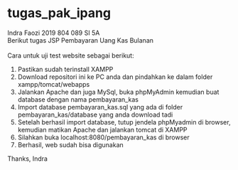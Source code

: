 # tugas_pak_ipang

Indra Faozi 2019 804 089 SI 5A <br>
Berikut tugas JSP Pembayaran Uang Kas Bulanan <br><br>
Cara untuk uji test website sebagai  berikut: <br>

1. Pastikan sudah terinstall XAMPP
2. Download repositori ini ke PC anda dan pindahkan ke dalam folder xampp/tomcat/webapps
3. Jalankan Apache dan juga MySql, buka phpMyAdmin kemudian buat database dengan nama pembayaran_kas
4. Import database pembayaran_kas.sql yang ada di folder pembayaran_kas/database yang anda download tadi
5. Setelah berhasil import database, tutup jendela phpMyadmin di browser, kemudian matikan Apache dan jalankan tomcat di XAMPP
6. Silahkan buka localhost:8080/pembayaran_kas di browser
7. Berhasil, web sudah bisa digunakan


Thanks,
Indra
